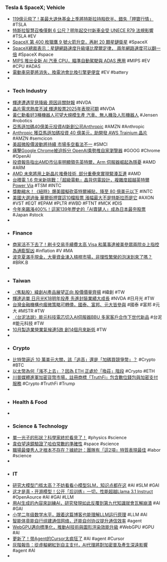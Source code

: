 ### Tesla & SpaceX; Vehicle
- [119億元飛了 ! 美最大退休基金上季將特斯拉持股砍半、錯失「押寶行情」](https://ec.ltn.com.tw/article/breakingnews/4874082) #TSLA
- [特斯拉智慧召喚僅剩 6 公尺？明年起交付新車全受 UNECE R79 法規影響](https://today.line.me/tw/v2/article/0MgpDVj) #TSLA #EV
- [SpaceX 第 400 枚獵鷹 9 號火箭升空，再射 20 顆星鏈衛星](https://technews.tw/2024/11/24/falcon-9-rocket-spacex-starlink-9-13-mission/) #SpaceX
- [SpaceX總裁表示：星鏈網路速度升級堪比摩爾定律， 兩年網路速度可以翻一倍](https://www.techbang.com/posts/119693-the-president-of-spacex-said-the-upgrade-of-starlink-network) #SpaceX #space
- [MIPS 推出全新 AI 汽車 CPU，瞄準自動駕駛與 ADAS 應用](https://autos.yahoo.com.tw/news/mips-推出全新-ai-汽車-cpu-142326095.html) #MIPS #EV #CPU #ADAS
- [電動車惡夢將消失，換電池會比換引擎更便宜](https://technews.tw/2024/11/25/ev-battery-replacement-cheaper/) #EV #battery
-
- ### Tech Industry
- [輝達遭遇罕見降級 原因非關財報](https://news.cnyes.com/news/id/5788046) #NVDA
- [晶片需求熱度不減 輝達股票2025年表現可期](https://news.cnyes.com/news/id/5788052) #NVDA
- [黃仁勳看好3種機器人可望大規模生產 汽車、無人機及人形機器人](https://www.knews.com.tw/news/C366F2145750E753A368654431505644) #Jensen #robotics
- [亞馬遜加碼40億美元投資AI新創公司Anthropic](https://news.cnyes.com/news/id/5787982) #AMZN #Anthropic
- [Anthropic 獲亞馬遜加碼投資 40 億美元，助開發 AWS Trainium 晶片](https://finance.technews.tw/2024/11/25/amazon-to-invest-additional-4-billion-in-anthropic/) #AMZN #semcicon
- [美超微股價波動將持續 市場多空看法不一](https://news.cnyes.com/news/id/5788000) #SMCI
- [痛擊Google Chrome被迫拆分 OpenAI乘勢推自家瀏覽器](https://news.xfastest.com/others/146374/google-chrome-openai/) #GOOG #Chrome #OpenAI
- [投資報告指出AMD市佔率明顯領先英特爾，Arm 伺服器崛起為隱憂](https://www.techbang.com/posts/119552-bank-of-america-amds-market-share-is-significantly-ahead-of) #AMD #ARM
- [AMD 未來將用上新晶片堆疊技術, 部分重疊來實現緊湊互連](https://www.coolaler.com/index/amd-未來將用上新晶片堆疊技術-部分重疊來實現緊湊/) #AMD
- [台積電 1.6 奈米新挑戰：「超級電軌」晶背供電設計，複雜度超越英特爾 Power Via](https://technews.tw/2024/11/25/tsmc-oip-talk-about-1-6nm-update/) #TSM #INTC
- [獎勵縮水！《紐時》爆美國擬砍英特爾補貼，降至 80 億美元以下](https://technews.tw/2024/11/25/the-biden-administration-reduced-intel-chip-award/) #INTC
- [美國大選過後 華爾街押寶這10檔股票 漲幅最大不是特斯拉而是它](https://today.line.me/tw/v2/article/wJwqEXl) #AXON #VST #EQT #EPAM #PLTR #WBD #FTNT #MCK #DIS
- [今年來飆漲400%！這家139年歷史的「AI賣鏟人」成為日本最夯股票](https://news.cnyes.com/news/id/5788689) #Japan #stock
-
- ### Finance
- [商家活不下去了！刷卡交易手續費太高 Visa 和萬事達被美參眾兩院炎上指控為通膨幫凶](https://abmedia.io/visa-master-duopoly-creditcard-competition-act) #inflation #V #MA
- [波克夏滿手現金，大量資金湧入槓桿市場，非理性繁榮的泡沫到來了嗎？](https://abmedia.io/berkshire-cash-to-record-high) #BRK.B
-
- ### Taiwan
- [〈焦點股〉緯創AI產品展望正向 股價價量齊揚](https://news.cnyes.com/news/id/5787864) #緯創 #TW
- [輝達追單 日月光K18明年投產 先進封裝業績大成長](https://news.cnyes.com/news/id/5788994) #NVDA #日月光 #TW
- [台灣金融機構也瘋微策略可轉債，國泰、富邦、元大皆參與](https://abmedia.io/taiwan-financial-institution-buy-mstr-debt) #國泰 #富邦 #元大 #MSTR #TW
- [〈台泥法說〉能元科技電芯切入AI伺服器BBU 多家客戶合作下世代新品](https://news.cnyes.com/news/id/5787866) #台泥 #能元科技 #TW
- [10月製造業營業氣候連5跌 創14個月來新低](https://news.cnyes.com/news/id/5788862) #TW
-
- ### Crypto
- [比特幣逼近 10 萬美元大關，該「追高」還是「加碼買競爭幣」？](https://blockcast.it/2024/11/22/bitcoin-keeps-hitting-new-highs-should-you-chase-the-rally-or-buy-more-altcoins/) #Crypto #BTC
- [以太幣為何「漲不上去」？因為 ETH 正處於「換莊」階段](https://blockcast.it/2024/11/23/why-is-ethereum-struggling-to-catch-up-as-bitcoin-rises/) #Crypto #ETH
- [川普媒體進軍加密貨幣市場，註冊商標「TruthFi」包含數位錢包與加密支付服務](https://abmedia.io/trump-tmtg-truthfi) #Crypto #TruthFi #Trump
-
- ### Health & Food
-
- ### Science & Technology
- [單一光子的形狀？科學家終於看見了！](https://tomorrowsci.com/technology/20241122_03/) #physics #science
- [韋伯望遠鏡驗證了哈伯常數的準確性](https://technews.tw/2024/11/25/webb-telescope-verified-the-accuracy-of-the-hubble-constant/) #space #science
- [職場最優秀人才根本不存在？據統計：團隊有「這2項」特質表現最佳](https://www.gvm.com.tw/article/117268) #labor #science
-
- ### IT
- [研究大模型门槛太高？不妨看看小模型SLM，知识点都在这](https://www.jiqizhixin.com/articles/2024-11-24) #AI #SLM #GAI
- [这才是真・开源模型！公开「后训练」一切，性能超越Llama 3.1 Instruct](https://www.jiqizhixin.com/articles/2024-11-23-5) #OpenAource #AI #GAI #LLM
- [用AI生成的內容來訓練AI，研究發現如此反覆到第九代知識就會瓦解崩潰](https://www.techbang.com/posts/119765-using-ai-generated-content-to-train-ai-research-has-found) #AI #GAI
- [小学二年级数学水平，跟着这篇博客也能理解LLM运行原理](https://www.jiqizhixin.com/articles/2024-11-25-5) #LLM #AI
- [智能体竟能自行组建通信网络，还能自创协议提升通信效率](https://www.jiqizhixin.com/articles/2024-11-25-3) #agent
- [WebGPU邁向標準化，推動AI技術與圖形渲染效能升級](https://ithome.com.tw/news/166168) #WebGPU #GPU #AI
- [更新了！带Agent的Cursor太疯狂了](https://www.jiqizhixin.com/articles/2024-11-25-6) #AI #agent #Cursor
- [灰階報告：從虛擬網紅到自主支付，AI代理將對加密普及產生深遠影響](https://news.cnyes.com/news/id/5789136) #agent #AI
-